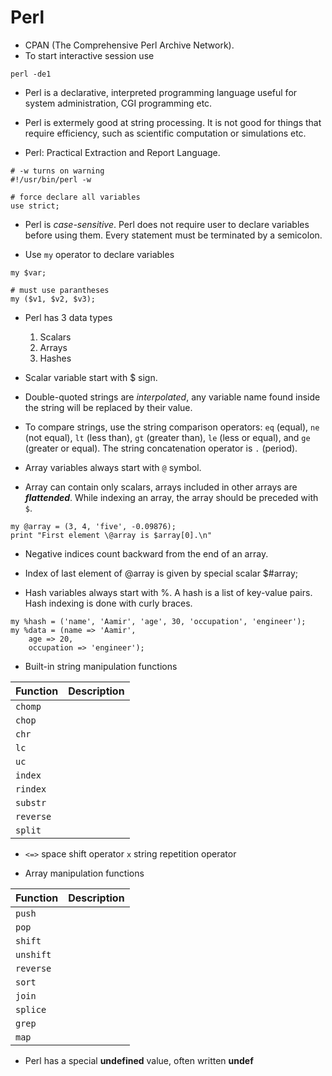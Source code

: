 # Perl

* CPAN (The Comprehensive Perl Archive Network). 
*  To start interactive session use
```
perl -de1
```

* Perl is a declarative, interpreted programming language useful for system administration, CGI programming etc. 

* Perl is extermely good at string processing. It is not good for things that require efficiency, such as scientific computation or simulations etc.

* Perl: Practical Extraction and Report Language.

```
# -w turns on warning
#!/usr/bin/perl -w

# force declare all variables
use strict;
```

* Perl is _case-sensitive_. Perl does not require user to declare variables before using them. Every statement must be terminated by a semicolon.

* Use `my` operator to declare variables

```
my $var;

# must use parantheses
my ($v1, $v2, $v3);
```

* Perl has 3 data types
    1. Scalars
    2. Arrays
    3. Hashes

* Scalar variable start with $ sign.

* Double-quoted strings are _interpolated_, any variable name found inside the string will be replaced by their value.

* To compare strings, use the string comparison operators: `eq` (equal), `ne` (not equal), `lt` (less than), `gt` (greater than), `le` (less
or equal), and `ge` (greater or equal). The string concatenation operator is `.` (period).

* Array variables always start with `@` symbol.

* Array can contain only scalars, arrays included in other arrays are **_flattended_**. While indexing an array, the array should be preceded with `$`.

```
my @array = (3, 4, 'five', -0.09876);
print "First element \@array is $array[0].\n"
```
* Negative indices count backward from the end of an array.

* Index of last element of @array is given by special scalar $#array;

* Hash variables always start with %. A hash is a list of key-value pairs. Hash indexing is done with curly braces.

```
my %hash = ('name', 'Aamir', 'age', 30, 'occupation', 'engineer');
my %data = (name => 'Aamir', 
    age => 20,
    occupation => 'engineer');
```

* Built-in string manipulation functions

| Function | Description |
|----------|-------------|
| `chomp`  |             |
| `chop`   |             | 
| `chr`    |             |
| `lc`     |             |
| `uc`     |             |
| `index`  |             |
| `rindex` |             |
| `substr` |             |
| `reverse` |            |
| `split`  |             |

* `<=>` space shift operator
  `x`   string repetition operator

* Array manipulation functions

| Function | Description |
|----------|-------------|
| `push`   |             | 
| `pop`    |             |
| `shift`  |             |
| `unshift`|             |
| `reverse`|             |
| `sort`   |             |
| `join`   |             |
| `splice` |             |
| `grep`   |             |
| `map`    |             |

* Perl has a special **undefined** value, often written **undef**
